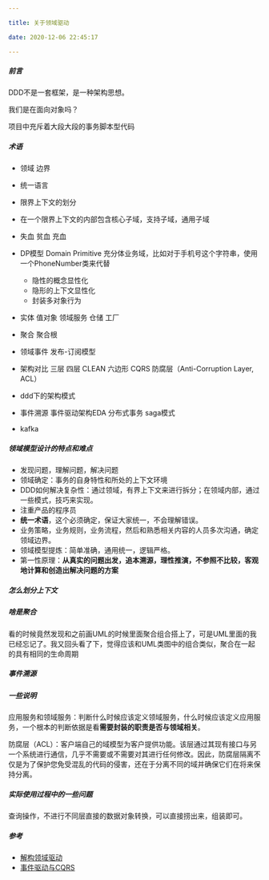 ```yaml
---

title: 关于领域驱动

date: 2020-12-06 22:45:17

---
```


##### 前言

DDD不是一套框架，是一种架构思想。

我们是在面向对象吗？

项目中充斥着大段大段的事务脚本型代码


##### 术语

- 领域 边界 

- 统一语言

- 限界上下文的划分

- 在一个限界上下文的内部包含核心子域，支持子域，通用子域

- 失血 贫血 充血

- DP模型 Domain Primitive  充分体业务域，比如对于手机号这个字符串，使用一个PhoneNumber类来代替

  - 隐性的概念显性化
  - 隐形的上下文显性化
  - 封装多对象行为

- 实体 值对象 领域服务 仓储 工厂

- 聚合 聚合根

- 领域事件 发布-订阅模型

- 架构对比 三层 四层  CLEAN 六边形 CQRS  防腐层（Anti-Corruption Layer, ACL）

- ddd下的架构模式 

- 事件溯源  事件驱动架构EDA  分布式事务 saga模式

- kafka

  

##### 领域模型设计的特点和难点

- 发现问题，理解问题，解决问题
- 领域确定：事务的自身特性和所处的上下文环境
- DDD如何解决复杂性：通过领域，有界上下文来进行拆分；在领域内部，通过一些模式，技巧来实现。
- 注重产品的程序员
- **统一术语**，这个必须确定，保证大家统一，不会理解错误。
- 业务策略，业务规则，业务流程，然后和熟悉相关内容的人员多次沟通，确定领域边界。
- 领域模型提炼：简单准确，通用统一，逻辑严格。
- 第一性原理：**从真实的问题出发，追本溯源，理性推演，不参照不比较，客观地计算和创造出解决问题的方案**

##### 怎么划分上下文

##### 啥是聚合

看的时候竟然发现和之前画UML的时候里面聚合组合搭上了，可是UML里面的我已经忘记了。我又回头看了下，觉得应该和UML类图中的组合类似，聚合在一起的具有相同的生命周期

##### 事件溯源





##### 一些说明

应用服务和领域服务：判断什么时候应该定义领域服务，什么时候应该定义应用服务，一个根本的判断依据是看**需要封装的职责是否与领域相关**。

防腐层（ACL）：客户端自己的域模型为客户提供功能。该层通过其现有接口与另一个系统进行通信，几乎不需要或不需要对其进行任何修改。因此，防腐层隔离不仅是为了保护您免受混乱的代码的侵害，还在于分离不同的域并确保它们在将来保持分离。


##### 实际使用过程中的一些问题

查询操作，不进行不同层直接的数据对象转换，可以直接捞出来，组装即可。


##### 参考

- [解构领域驱动](http://zhangyi.xyz/categories/DDD/)
- [事件驱动与CQRS](https://mp.weixin.qq.com/s/Z3uJhxJGDif3qN5OlE_woA)